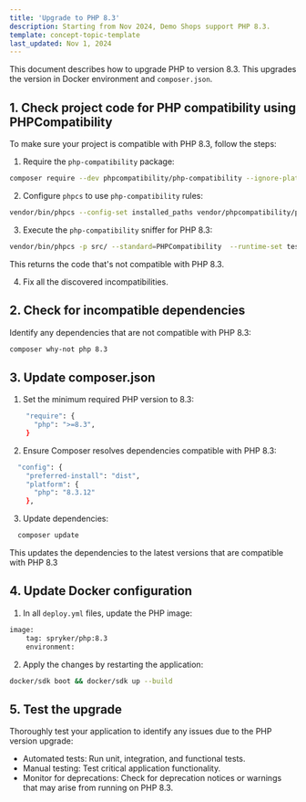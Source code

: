```yaml
---
title: 'Upgrade to PHP 8.3'
description: Starting from Nov 2024, Demo Shops support PHP 8.3.
template: concept-topic-template
last_updated: Nov 1, 2024
---
```


This document describes how to upgrade PHP to version 8.3. This upgrades the version in Docker environment and `composer.json`.

## 1. Check project code for PHP compatibility using PHPCompatibility

To make sure your project is compatible with PHP 8.3, follow the steps:

1. Require the `php-compatibility` package:

```bash
composer require --dev phpcompatibility/php-compatibility --ignore-platform-reqs
```

2. Configure `phpcs` to use `php-compatibility` rules:
```bash
vendor/bin/phpcs --config-set installed_paths vendor/phpcompatibility/php-compatibility
```

3. Execute the `php-compatibility` sniffer for PHP 8.3:

```bash
vendor/bin/phpcs -p src/ --standard=PHPCompatibility  --runtime-set testVersion 8.3
```

This returns the code that's not compatible with PHP 8.3.

4. Fix all the discovered incompatibilities.

## 2. Check for incompatible dependencies

Identify any dependencies that are not compatible with PHP 8.3:

```bash
composer why-not php 8.3
```

## 3. Update composer.json

1. Set the minimum required PHP version to 8.3:

```bash
    "require": {
      "php": ">=8.3",
    }
```

2. Ensure Composer resolves dependencies compatible with PHP 8.3:

```bash
  "config": {
    "preferred-install": "dist",
    "platform": {
      "php": "8.3.12"
    },
```

3. Update dependencies:

```bash
  composer update
```

This updates the dependencies to the latest versions that are compatible with PHP 8.3

## 4. Update Docker configuration

1. In all `deploy.yml` files, update the PHP image:

```bash
image:
    tag: spryker/php:8.3
    environment:
```

2. Apply the changes by restarting the application:

```bash
docker/sdk boot && docker/sdk up --build
```

## 5. Test the upgrade

Thoroughly test your application to identify any issues due to the PHP version upgrade:

 - Automated tests: Run unit, integration, and functional tests.
 - Manual testing: Test critical application functionality.
 - Monitor for deprecations: Check for deprecation notices or warnings that may arise from running on PHP 8.3.
